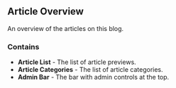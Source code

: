 
## Article Overview
An overview of the articles on this blog.

### Contains
* **Article List** - The list of article previews.
* **Article Categories** - The list of article categories.
* **Admin Bar** - The bar with admin controls at the top.